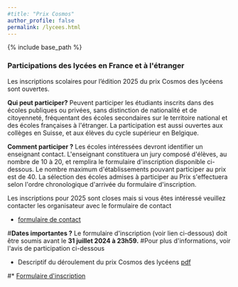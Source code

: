 ```yaml
---
#title: "Prix Cosmos"
author_profile: false
permalink: /lycees.html
---
```


{% include base_path %}



### Participations des lycées en France et à l'étranger

Les inscriptions scolaires pour l’édition 2025 du prix Cosmos des lycéens sont ouvertes.


**Qui peut participer?**
Peuvent participer les étudiants inscrits dans des écoles publiques ou privées, sans distinction de nationalité et de citoyenneté, fréquentant des écoles secondaires sur le territoire national et des écoles françaises à l'étranger. La participation est aussi ouvertes aux collèges en Suisse, et aux élèves du cycle supérieur en Belgique.

**Comment participer ?** Les écoles intéressées devront identifier un enseignant contact. L'enseignant constituera un  jury composé d'élèves, au nombre de 10 à 20, et remplira le formulaire d'inscription disponible ci-dessous. Le nombre maximum d'établissements pouvant participer au prix est de 40. La sélection des écoles admises à participer au Prix s'effectuera selon l'ordre chronologique d'arrivée du formulaire d'inscription.

Les inscriptions pour 2025 sont closes mais si vous êtes intéressé veuillez contacter les organisateur avec le formulaire de contact

* [formulaire de contact](https://docs.google.com/forms/d/e/1FAIpQLSf6lookkpYk4KgL4xMosmkZwx9-yBtEed2a03S1pWagMAlqwg/viewform?usp=sf_link)

#**Dates importantes ?** Le formulaire d'inscription (voir lien ci-dessous) doit être soumis avant le **31 juillet 2024 à 23h59.**
#Pour plus d'informations, voir l'avis de participation ci-dessous

* Descriptif du déroulement du prix Cosmos des lycéens [pdf](/files/PrixCosmos-livret-lycees.pdf)

#* [Formulaire d'inscription](https://docs.google.com/forms/d/1LEoLW975NPIiQdp8iZvyGalnBTq_SVvEkmvWnl9hUTo/edit)
